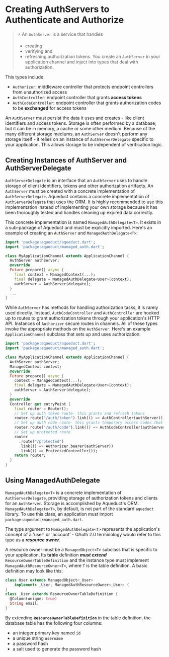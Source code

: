 
# Creating AuthServers to Authenticate and Authorize

> ⚡ An  `AuthServer`  is a service that handles 
> - creating 
> - verifying and 
> - refreshing 
> authorization tokens. You create an  `AuthServer`  in your application channel and inject into types that deal with authorization. 

This types include:

-   `Authorizer`: middleware controller that protects endpoint controllers from unauthorized access
-   `AuthController`: endpoint controller that grants **access tokens**
-   `AuthCodeController`: endpoint controller that grants authorization codes to be **exchanged** for access tokens

An  `AuthServer`  must persist the data it uses and creates - like client identifiers and access tokens. Storage is often performed by a database, but it can be in memory, a cache or some other medium. Because of the many different storage mediums, an  `AuthServer`  doesn't perform any storage itself - it relies on an instance of  `AuthServerDelegate`  specific to your application. This allows storage to be independent of verification logic.



## Creating Instances of AuthServer and AuthServerDelegate

`AuthServerDelegate`  is an interface that an  `AuthServer`  uses to handle storage of client identifiers, tokens and other authorization artifacts. An  `AuthServer`  must be created with a concrete implementation of  `AuthServerDelegate`. Aqueduct contains a concrete implementation of  `AuthServerDelegate`  that uses the ORM. It is highly recommended to use this implementation instead of implementing your own storage because it has been thoroughly tested and handles cleaning up expired data correctly.

This concrete implementation is named  `ManagedAuthDelegate<T>`. It exists in a sub-package of Aqueduct and must be explicitly imported. Here's an example of creating an  `AuthServer`  and  `ManagedAuthDelegate<T>`:

```dart
import 'package:aqueduct/aqueduct.dart';
import 'package:aqueduct/managed_auth.dart';

class MyApplicationChannel extends ApplicationChannel {  
  AuthServer authServer;
  @override
  Future prepare() async {
    final context = ManagedContext(...);
    final delegate = ManagedAuthDelegate<User>(context);
    authServer = AuthServer(delegate);
  }
  ...
}
```
While `AuthServer` has methods for handling authorization tasks, it is rarely used directly. Instead, `AuthCodeController` and `AuthController` are hooked up to routes to grant authorization tokens through your application's HTTP API. Instances of `Authorizer` secure routes in channels. All of these types invoke the appropriate methods on the `AuthServer`. Here's an example `ApplicationChannel` subclass that sets up and uses authorization:

```dart
import 'package:aqueduct/aqueduct.dart';
import 'package:aqueduct/managed_auth.dart';

class MyApplicationChannel extends ApplicationChannel {
  AuthServer authServer;
  ManagedContext context;
  @override
  Future prepare() async {
    context = ManagedContext(...);
    final delegate = ManagedAuthDelegate<User>(context);
    authServer = AuthServer(delegate);
  }
  @override
  Controller get entryPoint {
    final router = Router();
    // Set up auth token route- this grants and refresh tokens
    router.route("/auth/token").link(() => AuthController(authServer));
    // Set up auth code route- this grants temporary access codes that can be exchanged for token
    router.route("/auth/code").link(() => AuthCodeController(authServer));
    // Set up protected route
    router
      .route("/protected")
      .link(() => Authorizer.bearer(authServer))
      .link(() => ProtectedController());
    return router;
  }
}
```
## Using ManagedAuthDelegate

`ManagedAuthDelegate<T>`  is a concrete implementation of  `AuthServerDelegate`, providing storage of authorization tokens and clients for an  `AuthServer`. Storage is accomplished by Aqueduct's ORM.  `ManagedAuthDelegate<T>`, by default, is not part of the standard  `aqueduct`  library. To use this class, an application must import  `package:aqueduct/managed_auth.dart`.

The type argument to  `ManagedAuthDelegate<T>`  represents the application's concept of a 'user' or 'account' - OAuth 2.0 terminology would refer to this type as a  **_resource owner_**. 

A resource owner must be a  `ManagedObject<T>`  subclass that is specific to your application. Its **table** definition  **_must extend_** `ResourceOwnerTableDefinition`  and the instance type must implement  `ManagedAuthResourceOwner<T>`, where  `T`  is the table definition. A basic definition may look like this:

```dart
class User extends ManagedObject<_User>
    implements _User, ManagedAuthResourceOwner<_User> {
}
class _User extends ResourceOwnerTableDefinition {
  @Column(unique: true)
  String email;
}
```

By extending  **`ResourceOwnerTableDefinition`**  in the table definition, the database table has the following four columns:

-   an integer primary key named  `id`
-   a unique string  `username`
-   a password hash
-   a salt used to generate the password hash





















































<!--stackedit_data:
eyJoaXN0b3J5IjpbMTU4Mjk5Mzg0MSwtNDE2OTQwMDk1LC0xNz
kzNDQyNTEwLDE4MDQ4OTg1OCwtMjcxNDg0MDkyLDE3NjA0MjI5
Ml19
-->